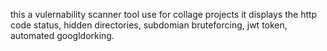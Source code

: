 this a vulernability scanner tool 
use for collage projects
it displays the http code status, hidden directories, subdomian bruteforcing, jwt token, automated googldorking.

